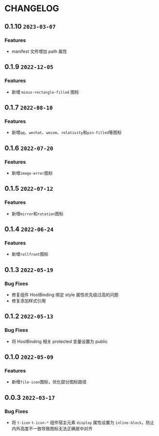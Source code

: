 # CHANGELOG

## 0.1.10 `2023-03-07`

### Features

- manifest 文件增加 path 属性

## 0.1.9 `2022-12-05`

### Features

- 新增 `minus-rectangle-filled` 图标

## 0.1.7 `2022-08-10`

### Features

- 新增`qq`、`wechat`、`wecom`、`relativity`和`pin-filled`等图标

## 0.1.6 `2022-07-20`

### Features

- 新增`image-error`图标

## 0.1.5 `2022-07-12`

### Features

- 新增`mirror`和`rotation`图标

## 0.1.4 `2022-06-24`

### Features

- 新增`rollfront`图标

## 0.1.3 `2022-05-19`

### Bug Fixes

- 修复组件 HostBinding 绑定 style 属性优先级过高的问题
- 修复添加样式引用

## 0.1.2 `2022-05-13`

### Bug Fixes

- 将 HostBinding 相关 protected 变量设置为 public

## 0.1.0 `2022-05-09`

### Features

- 新增`file-icon`图标，优化部分图标路径

## 0.0.3 `2022-03-17`

### Bug Fixes

- 将 `t-icon` `t-icon-*` 组件宿主元素 `display` 属性设置为 `inline-block`，防止内外高度不一致导致图标无法正确居中对齐
